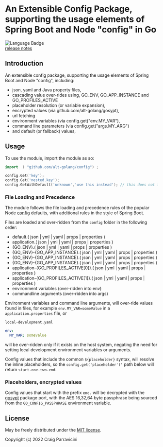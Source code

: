 An Extensible Config Package, supporting the usage elements of Spring Boot and Node "config" in Go
=====================================


![Language Badge](https://img.shields.io/github/languages/top/alt-golang/config) <br/>
[release notes](https://github.com/alt-golang/config/blob/main/HISTORY.md)

<a name="intro">Introduction</a>
--------------------------------
An extensible config package, supporting the usage elements of Spring Boot and Node "config", including:
- json, yaml and Java property files,
- cascading value over-rides using, GO_ENV, GO_APP_INSTANCE and GO_PROFILES_ACTIVE
- placeholder resolution (or variable expansion),
- encrypted values (via github.com/alt-golang/gosypt),
- url fetching
- environment variables (via config.get("env.MY_VAR"),
- command line parameters (via config.get("args.MY_ARG")
- and default (or fallback) values,


<a name="usage">Usage</a>
-------------------------

To use the module, import the module as so:

```go
import  ( "github.com/alt-golang/config") ;

config.Get('key');
config.Get('nested.key');
config.GetWithDefault('unknown','use this instead'); // this does not throw an error
```

### File Loading and Precedence

The module follows the file loading and precedence rules of the popular Node
[config](https://www.npmjs.com/package/config) defaults, with additional rules in the style of Spring Boot.

Files are loaded and over-ridden from the `config` folder in the following order:
- default.( json | yml | yaml | props | properties )
- application.( json | yml | yaml | props | properties )
- {GO_ENV}.( json | yml | yaml | props | properties )
- {GO_ENV}-{GO_APP_INSTANCE}.( json | yml | yaml | props | properties )
- {GO_ENV}-{GO_APP_INSTANCE}.( json | yml | yaml | props | properties )
- {GO_ENV}-{GO_APP_INSTANCE}.( json | yml | yaml | props | properties )
- application-{GO_PROFILES_ACTIVE[0]}.( json | yml | yaml | props | properties )
- application-{GO_PROFILES_ACTIVE[1]}.( json | yml | yaml | props | properties )
- environment variables (over-ridden into env)
- commandline arguments (over-ridden into args)


Environment variables and command line arguments, will over-ride values found in files, for example
`env.MY_VAR=someValue` in a `application.properties` file, or

`local-development.yaml`
```yaml
env:
  MY_VAR: someValue
```

will be over-ridden only if it exists on the host system, negating the need for 
setting local development environment variables or arguments.

Config values that include the common `${placeholder}` syntax, will resolve the inline
placeholders, so the `config.get('placeholder')'` path below will return `start.one.two.end`.

### Placeholders, encrypted values

Config values that start with the prefix `enc.` will be decrypted with the
[gosypt](https://github.com/alt-golang/gosypt) package port, with the AES 16,32,64 byte passphrase being
sourced from the `GO_CONFIG_PASSPHRASE` environment variable.


<a name="license">License</a>
-----------------------------

May be freely distributed under the [MIT license](https://raw.githubusercontent.com/alt-javascript/config/main/LICENSE).

Copyright (c) 2022 Craig Parravicini    
